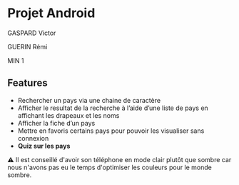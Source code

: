 
# Projet Android

GASPARD Victor

GUERIN Rémi

MIN 1



## Features

- Rechercher un pays via une chaine de caractère
- Afficher le resultat de la recherche à l’aide d’une liste de pays en affichant les drapeaux et les noms
- Afficher la fiche d’un pays
- Mettre en favoris certains pays pour pouvoir les visualiser sans connexion
- **Quiz sur les pays**

⚠️ Il est conseillé d'avoir son téléphone en mode clair plutôt que sombre car nous n'avons pas eu le temps d'optimiser les couleurs pour le monde sombre.




